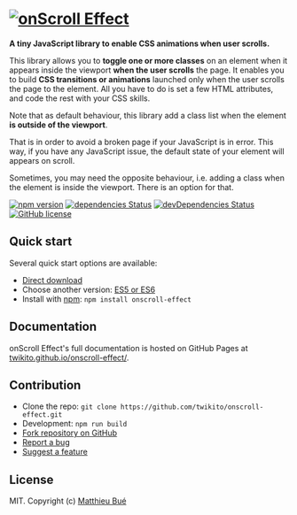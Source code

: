 # [![onScroll Effect](https://raw.githubusercontent.com/Twikito/onscroll-effect/master/logo.png)](https://twikito.github.io/onscroll-effect/)

__A tiny JavaScript library to enable CSS animations when user scrolls.__

This library allows you to __toggle one or more classes__ on an element when it appears inside the viewport __when the user scrolls__ the page. It enables you to build __CSS transitions or animations__ launched only when the user scrolls the page to the element. All you have to do is set a few HTML attributes, and code the rest with your CSS skills.

Note that as default behaviour, this library add a class list when the element __is outside of the viewport__.

That is in order to avoid a broken page if your JavaScript is in error. This way, if you have any JavaScript issue, the default state of your element will appears on scroll.

Sometimes, you may need the opposite behaviour, i.e. adding a class when the element is inside the viewport. There is an option for that.

[![npm version](https://badge.fury.io/js/onscroll-effect.svg?style=flat-square)](https://badge.fury.io/js/onscroll-effect)
[![dependencies Status](https://david-dm.org/Twikito/onscroll-effect/status.svg?style=flat-square)](https://david-dm.org/Twikito/onscroll-effect)
[![devDependencies Status](https://david-dm.org/Twikito/onscroll-effect/dev-status.svg?style=flat-square)](https://david-dm.org/Twikito/onscroll-effect?type=dev)
[![GitHub license](https://img.shields.io/github/license/Twikito/onscroll-effect.svg?style=flat-square)](https://github.com/Twikito/onscroll-effect/blob/master/LICENSE)

## Quick start

Several quick start options are available:

- [Direct download](https://rawgit.com/Twikito/onscroll-effect/master/dist/onscroll-effect.es6.js)
- Choose another version: [ES5 or ES6](https://github.com/Twikito/onscroll-effect/tree/master/dist)
- Install with [npm](https://www.npmjs.com/package/onscroll-effect): `npm install onscroll-effect`

## Documentation

onScroll Effect's full documentation is hosted on GitHub Pages at [twikito.github.io/onscroll-effect/](https://twikito.github.io/onscroll-effect/).

## Contribution

- Clone the repo: `git clone https://github.com/twikito/onscroll-effect.git`
- Development: `npm run build`
- [Fork repository on GitHub](https://github.com/Twikito/onscroll-effect/fork)
- [Report a bug](https://github.com/Twikito/onscroll-effect/issues)
- [Suggest a feature](https://github.com/Twikito/onscroll-effect/issues)

## License

MIT. Copyright (c) [Matthieu Bué](https://twikito.com)
